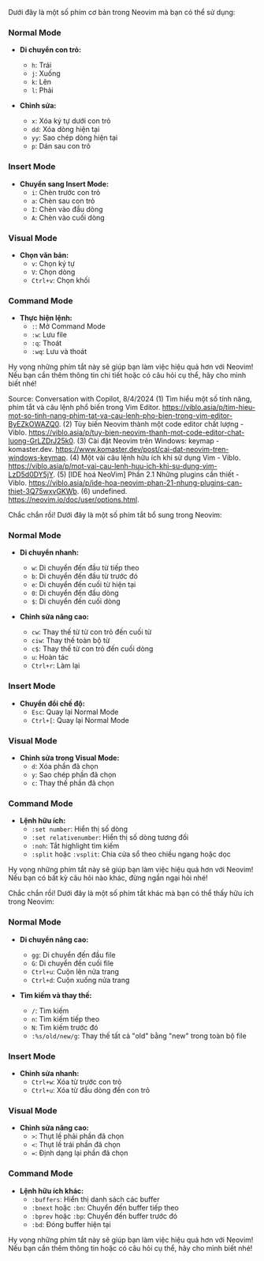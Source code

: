 Dưới đây là một số phím cơ bản trong Neovim mà bạn có thể sử dụng:

### **Normal Mode**
- **Di chuyển con trỏ:**
  - `h`: Trái
  - `j`: Xuống
  - `k`: Lên
  - `l`: Phải

- **Chỉnh sửa:**
  - `x`: Xóa ký tự dưới con trỏ
  - `dd`: Xóa dòng hiện tại
  - `yy`: Sao chép dòng hiện tại
  - `p`: Dán sau con trỏ

### **Insert Mode**
- **Chuyển sang Insert Mode:**
  - `i`: Chèn trước con trỏ
  - `a`: Chèn sau con trỏ
  - `I`: Chèn vào đầu dòng
  - `A`: Chèn vào cuối dòng

### **Visual Mode**
- **Chọn văn bản:**
  - `v`: Chọn ký tự
  - `V`: Chọn dòng
  - `Ctrl+v`: Chọn khối

### **Command Mode**
- **Thực hiện lệnh:**
  - `:`: Mở Command Mode
  - `:w`: Lưu file
  - `:q`: Thoát
  - `:wq`: Lưu và thoát

Hy vọng những phím tắt này sẽ giúp bạn làm việc hiệu quả hơn với Neovim! Nếu bạn cần thêm thông tin chi tiết hoặc có câu hỏi cụ thể, hãy cho mình biết nhé!

Source: Conversation with Copilot, 8/4/2024
(1) Tìm hiểu một số tính năng, phím tắt và câu lệnh phổ biến trong Vim Editor. https://viblo.asia/p/tim-hieu-mot-so-tinh-nang-phim-tat-va-cau-lenh-pho-bien-trong-vim-editor-ByEZkOWAZQ0.
(2) Tùy biến Neovim thành một code editor chất lượng - Viblo. https://viblo.asia/p/tuy-bien-neovim-thanh-mot-code-editor-chat-luong-GrLZDrJ25k0.
(3) Cài đặt Neovim trên Windows: keymap - komaster.dev. https://www.komaster.dev/post/cai-dat-neovim-tren-windows-keymap.
(4) Một vài câu lệnh hữu ích khi sử dụng Vim - Viblo. https://viblo.asia/p/mot-vai-cau-lenh-huu-ich-khi-su-dung-vim-LzD5d0DY5jY.
(5) [IDE hoá NeoVim] Phần 2.1 Những plugins cần thiết - Viblo. https://viblo.asia/p/ide-hoa-neovim-phan-21-nhung-plugins-can-thiet-3Q75wxvGKWb.
(6) undefined. https://neovim.io/doc/user/options.html.









Chắc chắn rồi! Dưới đây là một số phím tắt bổ sung trong Neovim:

### **Normal Mode**
- **Di chuyển nhanh:**
  - `w`: Di chuyển đến đầu từ tiếp theo
  - `b`: Di chuyển đến đầu từ trước đó
  - `e`: Di chuyển đến cuối từ hiện tại
  - `0`: Di chuyển đến đầu dòng
  - `$`: Di chuyển đến cuối dòng

- **Chỉnh sửa nâng cao:**
  - `cw`: Thay thế từ từ con trỏ đến cuối từ
  - `ciw`: Thay thế toàn bộ từ
  - `c$`: Thay thế từ con trỏ đến cuối dòng
  - `u`: Hoàn tác
  - `Ctrl+r`: Làm lại

### **Insert Mode**
- **Chuyển đổi chế độ:**
  - `Esc`: Quay lại Normal Mode
  - `Ctrl+[`: Quay lại Normal Mode

### **Visual Mode**
- **Chỉnh sửa trong Visual Mode:**
  - `d`: Xóa phần đã chọn
  - `y`: Sao chép phần đã chọn
  - `c`: Thay thế phần đã chọn

### **Command Mode**
- **Lệnh hữu ích:**
  - `:set number`: Hiển thị số dòng
  - `:set relativenumber`: Hiển thị số dòng tương đối
  - `:noh`: Tắt highlight tìm kiếm
  - `:split` hoặc `:vsplit`: Chia cửa sổ theo chiều ngang hoặc dọc

Hy vọng những phím tắt này sẽ giúp bạn làm việc hiệu quả hơn với Neovim! Nếu bạn có bất kỳ câu hỏi nào khác, đừng ngần ngại hỏi nhé!















Chắc chắn rồi! Dưới đây là một số phím tắt khác mà bạn có thể thấy hữu ích trong Neovim:

### **Normal Mode**
- **Di chuyển nâng cao:**
  - `gg`: Di chuyển đến đầu file
  - `G`: Di chuyển đến cuối file
  - `Ctrl+u`: Cuộn lên nửa trang
  - `Ctrl+d`: Cuộn xuống nửa trang

- **Tìm kiếm và thay thế:**
  - `/`: Tìm kiếm
  - `n`: Tìm kiếm tiếp theo
  - `N`: Tìm kiếm trước đó
  - `:%s/old/new/g`: Thay thế tất cả "old" bằng "new" trong toàn bộ file

### **Insert Mode**
- **Chỉnh sửa nhanh:**
  - `Ctrl+w`: Xóa từ trước con trỏ
  - `Ctrl+u`: Xóa từ đầu dòng đến con trỏ

### **Visual Mode**
- **Chỉnh sửa nâng cao:**
  - `>`: Thụt lề phải phần đã chọn
  - `<`: Thụt lề trái phần đã chọn
  - `=`: Định dạng lại phần đã chọn

### **Command Mode**
- **Lệnh hữu ích khác:**
  - `:buffers`: Hiển thị danh sách các buffer
  - `:bnext` hoặc `:bn`: Chuyển đến buffer tiếp theo
  - `:bprev` hoặc `:bp`: Chuyển đến buffer trước đó
  - `:bd`: Đóng buffer hiện tại

Hy vọng những phím tắt này sẽ giúp bạn làm việc hiệu quả hơn với Neovim! Nếu bạn cần thêm thông tin hoặc có câu hỏi cụ thể, hãy cho mình biết nhé!